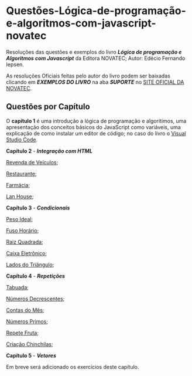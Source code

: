 # Questões-Lógica-de-programação-e-algoritmos-com-javascript-novatec

Resoluções das questões e exemplos do livro **_Lógica de programação e Algoritmos com Javascript_** da Editora NOVATEC; Autor: Edécio Fernando Iepsen.

As resoluções Oficiais feitas pelo autor do livro podem ser baixadas clicando em **_EXEMPLOS DO LIVRO_** na aba **_SUPORTE_** no [SITE OFICIAL DA NOVATEC](https://novatec.com.br/livros/logica-programacao-algoritmos-com-javascript/).

## Questões por Capítulo

O **capítulo 1** é uma introdução a lógica de programação e algoritimos, uma apresentação dos conceitos básicos do JavaScript como variáveis, uma explicação de como instalar um editor de código; no caso do livro o [Visual Studio Code](https://code.visualstudio.com/).

**Capítulo 2** - **_Integração com HTML_**

[Revenda de Veículos](https://github.com/KaicMachado/logica-js-exercicios/tree/main/ex-aluno);

[Restaurante](https://github.com/KaicMachado/logica-js-exercicios/tree/main/ex-restaurante);

[Farmácia](https://github.com/KaicMachado/logica-js-exercicios/tree/main/ex-farmacia);

[Lan House](https://github.com/KaicMachado/logica-js-exercicios/tree/main/ex-lan-house);

**Capítulo 3** - **_Condicionais_**

[Peso Ideal](https://github.com/KaicMachado/logica-js-exercicios/tree/main/ex-peso-ideal);

[Fuso Horário](https://github.com/KaicMachado/logica-js-exercicios/tree/main/ex-fuso-horario);

[Raiz Quadrada](https://github.com/KaicMachado/logica-js-exercicios/tree/main/ex-raiz-quadrada);

[Caixa Eletrônico](https://github.com/KaicMachado/logica-js-exercicios/tree/main/ex-caixa-eletronico);

[Lados do Triângulo](https://github.com/KaicMachado/logica-js-exercicios/tree/main/ex-triangulo);

**Capítulo 4** - **_Repetições_**

[Tabuada](https://github.com/KaicMachado/logica-js-exercicios/tree/main/ex-tabuada);

[Números Decrescentes](https://github.com/KaicMachado/logica-js-exercicios/tree/main/ex-numeros-decrescentes);

[Contas do Mês](https://github.com/KaicMachado/logica-js-exercicios/tree/main/ex-contas-do-mes);

[Números Primos](https://github.com/KaicMachado/logica-js-exercicios/tree/main/ex-numeros-primos);

[Repete Fruta](https://github.com/KaicMachado/logica-js-exercicios/tree/main/ex-repete-fruta);

[Criação Chinchilas](https://github.com/KaicMachado/logica-js-exercicios/tree/main/ex-chinchila);

**Capítulo 5** - **_Vetores_**

Em breve será adicionado os exercícios deste capítulo.
